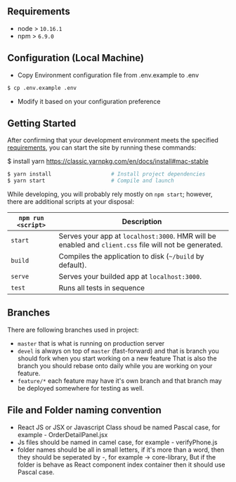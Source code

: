 ## Requirements
* node > `10.16.1`
* npm > `6.9.0`

## Configuration (Local Machine)
- Copy Environment configuration file from .env.example to .env
```bash
$ cp .env.example .env
```
- Modify it based on your configuration preference

## Getting Started
After confirming that your development environment meets the specified [requirements](#requirements),
you can start the site by running these commands:

$ install yarn
https://classic.yarnpkg.com/en/docs/install#mac-stable

```bash
$ yarn install                   # Install project dependencies
$ yarn start                     # Compile and launch
```

While developing, you will probably rely mostly on `npm start`; however, there are additional scripts at your disposal:

|`npm run <script>`|Description|
|------------------|-----------|
|`start` |Serves your app at `localhost:3000`. HMR will be enabled and `client.css` file will not be generated.|
|`build`|Compiles the application to disk (`~/build` by default).|
|`serve` |Serves your builded app at `localhost:3000`.|
|`test`|Runs all tests in sequence|

## Branches
There are following branches used in project:
* `master` that is what is running on production server
* `devel` is always on top of `master` (fast-forward) and that is branch you should fork when you start working on a new feature
That is also the branch you should rebase onto daily while you are working on your feature.
* `feature/*` each feature may have it's own branch and that branch may be deployed somewhere for testing as well.

## File and Folder naming convention
* React JS or JSX or Javascript Class shoud be named Pascal case, for example - OrderDetailPanel.jsx
* Js files should be named in camel case, for example - verifyPhone.js
* folder names should be all in small letters, if it's more than a word, then they should be seperated by -, for example -> core-library,
But if the folder is behave as React component index container then it should use Pascal case.